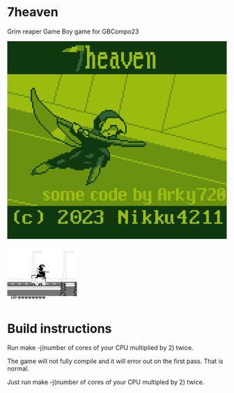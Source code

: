 # 7heaven
Grim reaper Game Boy game for GBCompo23

![7heaven Title Screen](graphics/7heaventitle.png)
![7heaven Gameplay](7heavengameplay.png)

# Build instructions

Run make -j(number of cores of your CPU multiplied by 2) twice. 

The game will not fully compile and it will error out on the first pass. That is normal.

Just run make -j(number of cores of your CPU multipled by 2) twice.
